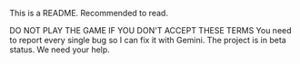 This is a README. Recommended to read.

DO NOT PLAY THE GAME IF YOU DON'T ACCEPT THESE TERMS
You need to report every single bug so I can fix it with Gemini. The project is in beta status. We need your help.
